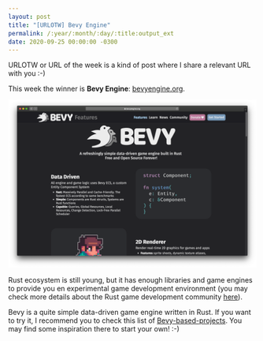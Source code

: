 ```yaml
---
layout: post
title: "[URLOTW] Bevy Engine"
permalink: /:year/:month/:day/:title:output_ext
date: 2020-09-25 00:00:00 -0300
---
```


<span class="bg-highlight">URLOTW</span> or URL of the week is a kind of post where I share a relevant URL with you :-)

This week the winner is **Bevy Engine**:
[bevyengine.org](https://bevyengine.org).

[![Bevy Engine website](/assets/bevy-engine.png "Bevy Engine website")](/assets/bevy-engine.png)

Rust ecosystem is still young, but it has enough libraries and game engines to provide you en experimental game development environment (you may check more details about the Rust game development community [here](https://arewegameyet.rs)).

Bevy is a quite simple data-driven game engine written in Rust. If you want to try it, I recommend you to check this list of [Bevy-based-projects](https://github.com/bevyengine/awesome-bevy). You may find some inspiration there to start your own! :-)
